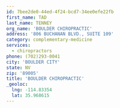 ```yaml
---
id: 7bee2de0-44ed-4f24-bcd7-34ee0efe22fb
first_name: TAD
last_name: TENNEY
org_name: 'BOULDER CHIROPRACTIC'
address: '806 BUCHANAN BLVD., SUITE 109'
category: complementary-medicine
services:
  - chiropractors
phone: (702)293-0041
city: 'BOULDER CITY'
state: NV
zip: '89005'
title: 'BOULDER CHIROPRACTIC'
_geoloc:
  lng: -114.83354
  lat: 35.968615
---
```

